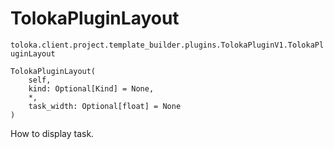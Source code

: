 # TolokaPluginLayout
`toloka.client.project.template_builder.plugins.TolokaPluginV1.TolokaPluginLayout`

```
TolokaPluginLayout(
    self,
    kind: Optional[Kind] = None,
    *,
    task_width: Optional[float] = None
)
```

How to display task.

